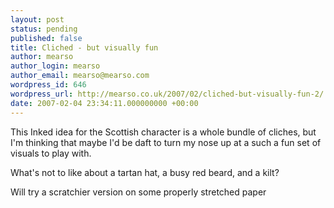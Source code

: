```yaml
---
layout: post
status: pending
published: false
title: Cliched - but visually fun
author: mearso
author_login: mearso
author_email: mearso@mearso.com
wordpress_id: 646
wordpress_url: http://mearso.co.uk/2007/02/cliched-but-visually-fun-2/
date: 2007-02-04 23:34:11.000000000 +00:00
---
```

This Inked idea for the Scottish character is a whole bundle of cliches, but I'm thinking that maybe I'd be daft to turn my nose up at a such a fun set of visuals to play with. 

What's not to like about a tartan hat, a busy red beard, and a kilt?

Will try a scratchier version on some properly stretched paper
